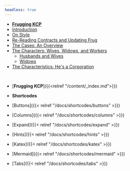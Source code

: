 ```yaml
---
headless: true
---
```


- [**Frugging KCP**]("/content/_index.Rmd")
- [Introduction]("/content/_index.Rmd")
- [On Style]("/docs/on_style.Rmd")
- [Re-Reading Contracts and Updating Frug]("/docs/rereading.Rmd")
- [The Cases: An Overview]("/docs/cases.Rmd")
- [The Characters: Wives, Widows, and Workers]("/docs/characters/characters1.Rmd")
  - [Husbands and Wives]("/docs/characters/characterssub/characters2.Rmd")
  - [Widows]("/docs/characters/characterssub/characters3.Rmd")
- [The Characteristics: He's a Corporation]("/docs/trying.Rmd")
<br />

- [**Frugging KCP**]({{<relref "/content/_index.md">}})

- **Shortcodes**
- [Buttons]({{< relref "/docs/shortcodes/buttons" >}})
- [Columns]({{< relref "/docs/shortcodes/columns" >}})
- [Expand]({{< relref "/docs/shortcodes/expand" >}})
- [Hints]({{< relref "/docs/shortcodes/hints" >}})
- [Katex]({{< relref "/docs/shortcodes/katex" >}})
- [Mermaid]({{< relref "/docs/shortcodes/mermaid" >}})
- [Tabs]({{< relref "/docs/shortcodes/tabs" >}})
<br />

